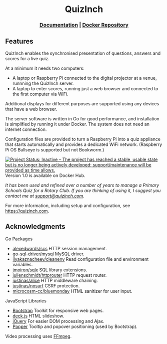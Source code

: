 <h1 align="center">QuizInch</h1>

<div align="center">
  <h3>
    <a href="https://quizinch.com">Documentation</a>
    <span> | </span>
    <a href="https://hub.docker.com/r/inchworks/quizinch">Docker Repository</a>
  </h3>
</div>

## Features
QuizInch enables the synchronised presentation of questions, answers and scores for a live quiz. 

At a minimum it needs two computers:
- A laptop or Raspberry Pi connected to the digital projector at a venue, runnning the QuizInch server.
- A laptop to enter scores, running just a web browser and connected to the first computer via WiFi.

Additional displays for different purposes are supported using any devices that have a web browser.  

The server software is written in Go for good performance, and installation is simplified by running it under Docker.
The system does not need an internet connection.

Configuration files are provided to turn a Raspberry Pi into a quiz appliance that starts automatically and provides a dedicated WiFi network. (Raspberry Pi OS Bullseye is supported but not Bookworm.)

[![Project Status: Inactive – The project has reached a stable, usable state but is no longer being actively developed; support/maintenance will be provided as time allows.](https://www.repostatus.org/badges/latest/inactive.svg)](https://www.repostatus.org/#inactive)
Version 1.0 is available on Docker Hub.

_It has been used and refined over a number of years to manage a Primary Schools Quiz for a Rotary Club. If you are thinking of using it, I suggest you contact me at support@quizinch.com._

For more information, including setup and configuration, see https://quizinch.com.

## Acknowledgments

Go Packages
- [alexedwards/scs](https://github.com/alexedwards/scs/v2) HTTP session management.
- [go-sql-driver/mysql](https://github.com/go-sql-driver/mysql) MySQL driver.
- [ilyakaznacheev/cleanenv](https://github.com/ilyakaznacheev/cleanenv) Read configuration file and environment variables.
- [jmoiron/sqlx](https://github.com/jmoiron/sqlx) SQL library extensions.
- [julienschmidt/httprouter](https://github.com/julienschmidt/httprouter) HTTP request router.
- [justinas/alice](https://github.com/justinas/alice) HTTP middleware chaining.
- [justinas/nosurf](https://github.com/justinas/nosurf) CSRF protection.
- [microcosm-cc/bluemonday](https://github.com/microcosm-cc/bluemonday) HTML sanitizer for user input.

JavaScript Libraries
- [Bootstrap](https://getbootstrap.com) Toolkit for responsive web pages.
- [deck.js](http://imakewebthings.com/deck.js/) HTML slideshow.
- [jQuery](https://jquery.com) For easier DOM processing and Ajax.
- [Popper](https://popper.js.org) Tooltip and popover positioning (used by Bootstrap).

Video processing uses [FFmpeg](https://ffmpeg.org).